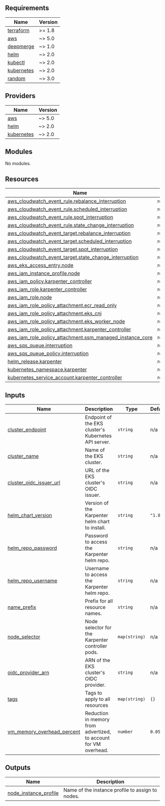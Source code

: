 ## Requirements

| Name | Version |
|------|---------|
| <a name="requirement_terraform"></a> [terraform](#requirement\_terraform) | >= 1.8 |
| <a name="requirement_aws"></a> [aws](#requirement\_aws) | ~> 5.0 |
| <a name="requirement_deepmerge"></a> [deepmerge](#requirement\_deepmerge) | ~> 1.0 |
| <a name="requirement_helm"></a> [helm](#requirement\_helm) | ~> 2.0 |
| <a name="requirement_kubectl"></a> [kubectl](#requirement\_kubectl) | ~> 2.0 |
| <a name="requirement_kubernetes"></a> [kubernetes](#requirement\_kubernetes) | ~> 2.0 |
| <a name="requirement_random"></a> [random](#requirement\_random) | ~> 3.0 |

## Providers

| Name | Version |
|------|---------|
| <a name="provider_aws"></a> [aws](#provider\_aws) | ~> 5.0 |
| <a name="provider_helm"></a> [helm](#provider\_helm) | ~> 2.0 |
| <a name="provider_kubernetes"></a> [kubernetes](#provider\_kubernetes) | ~> 2.0 |

## Modules

No modules.

## Resources

| Name | Type |
|------|------|
| [aws_cloudwatch_event_rule.rebalance_interruption](https://registry.terraform.io/providers/hashicorp/aws/latest/docs/resources/cloudwatch_event_rule) | resource |
| [aws_cloudwatch_event_rule.scheduled_interruption](https://registry.terraform.io/providers/hashicorp/aws/latest/docs/resources/cloudwatch_event_rule) | resource |
| [aws_cloudwatch_event_rule.spot_interruption](https://registry.terraform.io/providers/hashicorp/aws/latest/docs/resources/cloudwatch_event_rule) | resource |
| [aws_cloudwatch_event_rule.state_change_interruption](https://registry.terraform.io/providers/hashicorp/aws/latest/docs/resources/cloudwatch_event_rule) | resource |
| [aws_cloudwatch_event_target.rebalance_interruption](https://registry.terraform.io/providers/hashicorp/aws/latest/docs/resources/cloudwatch_event_target) | resource |
| [aws_cloudwatch_event_target.scheduled_interruption](https://registry.terraform.io/providers/hashicorp/aws/latest/docs/resources/cloudwatch_event_target) | resource |
| [aws_cloudwatch_event_target.spot_interruption](https://registry.terraform.io/providers/hashicorp/aws/latest/docs/resources/cloudwatch_event_target) | resource |
| [aws_cloudwatch_event_target.state_change_interruption](https://registry.terraform.io/providers/hashicorp/aws/latest/docs/resources/cloudwatch_event_target) | resource |
| [aws_eks_access_entry.node](https://registry.terraform.io/providers/hashicorp/aws/latest/docs/resources/eks_access_entry) | resource |
| [aws_iam_instance_profile.node](https://registry.terraform.io/providers/hashicorp/aws/latest/docs/resources/iam_instance_profile) | resource |
| [aws_iam_policy.karpenter_controller](https://registry.terraform.io/providers/hashicorp/aws/latest/docs/resources/iam_policy) | resource |
| [aws_iam_role.karpenter_controller](https://registry.terraform.io/providers/hashicorp/aws/latest/docs/resources/iam_role) | resource |
| [aws_iam_role.node](https://registry.terraform.io/providers/hashicorp/aws/latest/docs/resources/iam_role) | resource |
| [aws_iam_role_policy_attachment.ecr_read_only](https://registry.terraform.io/providers/hashicorp/aws/latest/docs/resources/iam_role_policy_attachment) | resource |
| [aws_iam_role_policy_attachment.eks_cni](https://registry.terraform.io/providers/hashicorp/aws/latest/docs/resources/iam_role_policy_attachment) | resource |
| [aws_iam_role_policy_attachment.eks_worker_node](https://registry.terraform.io/providers/hashicorp/aws/latest/docs/resources/iam_role_policy_attachment) | resource |
| [aws_iam_role_policy_attachment.karpenter_controller](https://registry.terraform.io/providers/hashicorp/aws/latest/docs/resources/iam_role_policy_attachment) | resource |
| [aws_iam_role_policy_attachment.ssm_managed_instance_core](https://registry.terraform.io/providers/hashicorp/aws/latest/docs/resources/iam_role_policy_attachment) | resource |
| [aws_sqs_queue.interruption](https://registry.terraform.io/providers/hashicorp/aws/latest/docs/resources/sqs_queue) | resource |
| [aws_sqs_queue_policy.interruption](https://registry.terraform.io/providers/hashicorp/aws/latest/docs/resources/sqs_queue_policy) | resource |
| [helm_release.karpenter](https://registry.terraform.io/providers/hashicorp/helm/latest/docs/resources/release) | resource |
| [kubernetes_namespace.karpenter](https://registry.terraform.io/providers/hashicorp/kubernetes/latest/docs/resources/namespace) | resource |
| [kubernetes_service_account.karpenter_controller](https://registry.terraform.io/providers/hashicorp/kubernetes/latest/docs/resources/service_account) | resource |

## Inputs

| Name | Description | Type | Default | Required |
|------|-------------|------|---------|:--------:|
| <a name="input_cluster_endpoint"></a> [cluster\_endpoint](#input\_cluster\_endpoint) | Endpoint of the EKS cluster's Kubernetes API server. | `string` | n/a | yes |
| <a name="input_cluster_name"></a> [cluster\_name](#input\_cluster\_name) | Name of the EKS cluster. | `string` | n/a | yes |
| <a name="input_cluster_oidc_issuer_url"></a> [cluster\_oidc\_issuer\_url](#input\_cluster\_oidc\_issuer\_url) | URL of the EKS cluster's OIDC issuer. | `string` | n/a | yes |
| <a name="input_helm_chart_version"></a> [helm\_chart\_version](#input\_helm\_chart\_version) | Version of the Karpenter helm chart to install. | `string` | `"1.8.1"` | no |
| <a name="input_helm_repo_password"></a> [helm\_repo\_password](#input\_helm\_repo\_password) | Password to access the Karpenter helm repo. | `string` | n/a | yes |
| <a name="input_helm_repo_username"></a> [helm\_repo\_username](#input\_helm\_repo\_username) | Username to access the Karpenter helm repo. | `string` | n/a | yes |
| <a name="input_name_prefix"></a> [name\_prefix](#input\_name\_prefix) | Prefix for all resource names. | `string` | n/a | yes |
| <a name="input_node_selector"></a> [node\_selector](#input\_node\_selector) | Node selector for the Karpenter controller pods. | `map(string)` | n/a | yes |
| <a name="input_oidc_provider_arn"></a> [oidc\_provider\_arn](#input\_oidc\_provider\_arn) | ARN of the EKS cluster's OIDC provider. | `string` | n/a | yes |
| <a name="input_tags"></a> [tags](#input\_tags) | Tags to apply to all resources | `map(string)` | `{}` | no |
| <a name="input_vm_memory_overhead_percent"></a> [vm\_memory\_overhead\_percent](#input\_vm\_memory\_overhead\_percent) | Reduction in memory from advertized, to account for VM overhead. | `number` | `0.05` | no |

## Outputs

| Name | Description |
|------|-------------|
| <a name="output_node_instance_profile"></a> [node\_instance\_profile](#output\_node\_instance\_profile) | Name of the instance profile to assign to nodes. |
